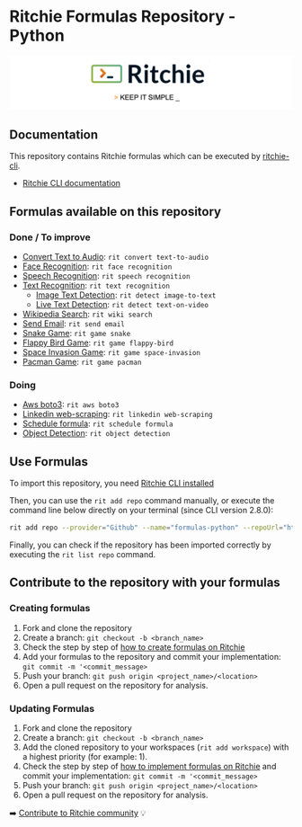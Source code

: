 # Ritchie Formulas Repository - Python

![Rit banner](/docs/img/ritchie-banner.png)

## Documentation

This repository contains Ritchie formulas which can be executed by [ritchie-cli](https://github.com/ZupIT/ritchie-cli).

- [Ritchie CLI documentation](https://docs.ritchiecli.io)

## Formulas available on this repository

### Done / To improve

- [Convert Text to Audio](https://github.com/GuillaumeFalourd/formulas-python/tree/master/convert/text-to-audio): `rit convert text-to-audio`
- [Face Recognition](https://github.com/GuillaumeFalourd/formulas-python/tree/master/face/recognition): `rit face recognition`
- [Speech Recognition](https://github.com/GuillaumeFalourd/formulas-python/tree/master/speech/recognition): `rit speech recognition`
- [Text Recognition](https://github.com/GuillaumeFalourd/formulas-python/tree/master/text/recognition): `rit text recognition`
  - [Image Text Detection](https://github.com/GuillaumeFalourd/formulas-python/tree/master/detect/text-on-image): `rit detect image-to-text`
  - [Live Text Detection](https://github.com/GuillaumeFalourd/formulas-python/tree/master/detect/text-on-video): `rit detect text-on-video`
- [Wikipedia Search](https://github.com/GuillaumeFalourd/formulas-python/tree/master/wiki/search): `rit wiki search`
- [Send Email](https://github.com/GuillaumeFalourd/formulas-python/tree/master/send/email): `rit send email`
- [Snake Game](https://github.com/GuillaumeFalourd/formulas-python/tree/master/game/snake): `rit game snake`
- [Flappy Bird Game](https://github.com/GuillaumeFalourd/formulas-python/tree/master/game/flappy-bird): `rit game flappy-bird`
- [Space Invasion Game](https://github.com/GuillaumeFalourd/formulas-python/tree/master/game/space-invasion): `rit game space-invasion`
- [Pacman Game](https://github.com/GuillaumeFalourd/formulas-python/tree/master/game/pacman): `rit game pacman`

### Doing

- [Aws boto3](https://github.com/GuillaumeFalourd/formulas-python/tree/master/aws/boto3): `rit aws boto3`
- [Linkedin web-scraping](https://github.com/GuillaumeFalourd/formulas-python/tree/master/linkedin/web-scraping): `rit linkedin web-scraping`
- [Schedule formula](https://github.com/GuillaumeFalourd/formulas-python/tree/master/schedule/formula): `rit schedule formula`
- [Object Detection](https://github.com/GuillaumeFalourd/formulas-python/tree/master/object/detection): `rit object detection`

## Use Formulas

To import this repository, you need [Ritchie CLI installed](https://docs.ritchiecli.io/getting-started/install-cli)

Then, you can use the `rit add repo` command manually, or execute the command line below directly on your terminal (since CLI version 2.8.0):

```bash
rit add repo --provider="Github" --name="formulas-python" --repoUrl="https://github.com/GuillaumeFalourd/formulas-python" --priority=1
```

Finally, you can check if the repository has been imported correctly by executing the `rit list repo` command.

## Contribute to the repository with your formulas

### Creating formulas

1. Fork and clone the repository
2. Create a branch: `git checkout -b <branch_name>`
3. Check the step by step of [how to create formulas on Ritchie](https://docs.ritchiecli.io/tutorials/formulas/how-to-create-formulas)
4. Add your formulas to the repository
and commit your implementation: `git commit -m '<commit_message>`
5. Push your branch: `git push origin <project_name>/<location>`
6. Open a pull request on the repository for analysis.

### Updating Formulas

1. Fork and clone the repository
2. Create a branch: `git checkout -b <branch_name>`
3. Add the cloned repository to your workspaces (`rit add workspace`) with a highest priority (for example: 1).
4. Check the step by step of [how to implement formulas on Ritchie](https://docs.ritchiecli.io/tutorials/formulas/how-to-implement-a-formula)
and commit your implementation: `git commit -m '<commit_message>`
5. Push your branch: `git push origin <project_name>/<location>`
6. Open a pull request on the repository for analysis.

➡️ [Contribute to Ritchie community](https://github.com/ZupIT/ritchie-formulas/blob/master/CONTRIBUTING.md) 💡
